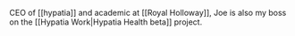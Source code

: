 CEO of [[hypatia]] and academic at [[Royal Holloway]], Joe is also my boss on the [[Hypatia Work|Hypatia Health beta]] project.